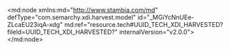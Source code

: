 <?xml version="1.0" encoding="UTF-8"?>
<md:node xmlns:md="http://www.stambia.com/md" defType="com.semarchy.xdi.harvest.model" id="_MGiYcNnUEe-ZLcaEU23iqA-xdg" md:ref="resource.tech#UUID_TECH_XDI_HARVESTED?fileId=UUID_TECH_XDI_HARVESTED?" internalVersion="v2.0.0">
  <node defType="com.semarchy.xdi.harvest.mapping" id="_RBAHUNnUEe-ZLcaEU23iqA">
    <attribute defType="com.semarchy.xdi.harvest.mapping.modelId" id="_RBAHUdnUEe-ZLcaEU23iqA" value="_MGiYcNnUEe-ZLcaEU23iqA"/>
    <attribute defType="com.semarchy.xdi.harvest.mapping.modelName" id="_RBAHUtnUEe-ZLcaEU23iqA" value="ALIM_SAS_ARTICLE"/>
  </node>
  <node defType="com.semarchy.xdi.harvest.metadata" id="_RBAuv9nUEe-ZLcaEU23iqA">
    <attribute defType="com.semarchy.xdi.harvest.metadata.modelId" id="_RBAuwNnUEe-ZLcaEU23iqA" value="_3fJz0NnKEe-OZtJVOz9TVA"/>
    <attribute defType="com.semarchy.xdi.harvest.metadata.modelName" id="_RBAuwdnUEe-ZLcaEU23iqA" value="Data"/>
  </node>
  <node defType="com.semarchy.xdi.harvest.metadata" id="_RBAuetnUEe-ZLcaEU23iqA">
    <attribute defType="com.semarchy.xdi.harvest.metadata.modelId" id="_RBAue9nUEe-ZLcaEU23iqA" value="_wERdANnSEe-OZtJVOz9TVA"/>
    <attribute defType="com.semarchy.xdi.harvest.metadata.modelName" id="_RBAufNnUEe-ZLcaEU23iqA" value="default"/>
  </node>
  <node defType="com.semarchy.xdi.harvest.sourceset" id="_RBAuyNnUEe-ZLcaEU23iqA">
    <attribute defType="com.semarchy.xdi.harvest.sourceset.modelName" id="_RBAuydnUEe-ZLcaEU23iqA" value="Source SAS_ARTICLE"/>
    <attribute defType="com.semarchy.xdi.harvest.sourceset.modelId" id="_RBAuytnUEe-ZLcaEU23iqA" value="ss-_N0-3QNnUEe-ZLcaEU23iqA"/>
    <node defType="com.semarchy.xdi.harvest.sourcesetfield" id="_RBAu0dnUEe-ZLcaEU23iqA">
      <attribute defType="com.semarchy.xdi.harvest.sourcesetfield.modelName" id="_RBAu0tnUEe-ZLcaEU23iqA" value="Source Article.LIB_TAI"/>
      <attribute defType="com.semarchy.xdi.harvest.sourcesetfield.modelId" id="_RBAu09nUEe-ZLcaEU23iqA" value="ssf-_O9hMotnUEe-ZLcaEU23iqA"/>
    </node>
    <node defType="com.semarchy.xdi.harvest.sourcesetfield" id="_RBAu19nUEe-ZLcaEU23iqA">
      <attribute defType="com.semarchy.xdi.harvest.sourcesetfield.modelName" id="_RBAu2NnUEe-ZLcaEU23iqA" value="Source Article.SS_FAM"/>
      <attribute defType="com.semarchy.xdi.harvest.sourcesetfield.modelId" id="_RBAu2dnUEe-ZLcaEU23iqA" value="ssf-_O9hMpNnUEe-ZLcaEU23iqA"/>
    </node>
    <node defType="com.semarchy.xdi.harvest.sourcesetfield" id="_RBAu3dnUEe-ZLcaEU23iqA">
      <attribute defType="com.semarchy.xdi.harvest.sourcesetfield.modelName" id="_RBAu3tnUEe-ZLcaEU23iqA" value="Source Article.PRX_VEN"/>
      <attribute defType="com.semarchy.xdi.harvest.sourcesetfield.modelId" id="_RBAu39nUEe-ZLcaEU23iqA" value="ssf-_O9hMpdnUEe-ZLcaEU23iqA"/>
    </node>
    <node defType="com.semarchy.xdi.harvest.sourcesetfield" id="_RBAu49nUEe-ZLcaEU23iqA">
      <attribute defType="com.semarchy.xdi.harvest.sourcesetfield.modelName" id="_RBAu5NnUEe-ZLcaEU23iqA" value="Source Article.FAM"/>
      <attribute defType="com.semarchy.xdi.harvest.sourcesetfield.modelId" id="_RBBVcNnUEe-ZLcaEU23iqA" value="ssf-_O9hMo9nUEe-ZLcaEU23iqA"/>
    </node>
    <node defType="com.semarchy.xdi.harvest.sourcesetfield" id="_RBBVdNnUEe-ZLcaEU23iqA">
      <attribute defType="com.semarchy.xdi.harvest.sourcesetfield.modelName" id="_RBBVddnUEe-ZLcaEU23iqA" value="Source Article.LIB_GEN"/>
      <attribute defType="com.semarchy.xdi.harvest.sourcesetfield.modelId" id="_RBBVdtnUEe-ZLcaEU23iqA" value="ssf-_O9hMptnUEe-ZLcaEU23iqA"/>
    </node>
    <node defType="com.semarchy.xdi.harvest.sourcesetfield" id="_RBBVetnUEe-ZLcaEU23iqA">
      <attribute defType="com.semarchy.xdi.harvest.sourcesetfield.modelName" id="_RBBVe9nUEe-ZLcaEU23iqA" value="Source Article.LIB_MRQ"/>
      <attribute defType="com.semarchy.xdi.harvest.sourcesetfield.modelId" id="_RBBVfNnUEe-ZLcaEU23iqA" value="ssf-_O9glktnUEe-ZLcaEU23iqA"/>
    </node>
    <node defType="com.semarchy.xdi.harvest.sourcesetfield" id="_RBBVgNnUEe-ZLcaEU23iqA">
      <attribute defType="com.semarchy.xdi.harvest.sourcesetfield.modelName" id="_RBBVgdnUEe-ZLcaEU23iqA" value="Source Article.COD_CAT"/>
      <attribute defType="com.semarchy.xdi.harvest.sourcesetfield.modelId" id="_RBBVgtnUEe-ZLcaEU23iqA" value="ssf-_O9hMqNnUEe-ZLcaEU23iqA"/>
    </node>
    <node defType="com.semarchy.xdi.harvest.sourcesetfield" id="_RBBVhtnUEe-ZLcaEU23iqA">
      <attribute defType="com.semarchy.xdi.harvest.sourcesetfield.modelName" id="_RBBVh9nUEe-ZLcaEU23iqA" value="Source Article.COD_MRQ"/>
      <attribute defType="com.semarchy.xdi.harvest.sourcesetfield.modelId" id="_RBBViNnUEe-ZLcaEU23iqA" value="ssf-_O9glkdnUEe-ZLcaEU23iqA"/>
    </node>
    <node defType="com.semarchy.xdi.harvest.sourcesetfield" id="_RBBVjNnUEe-ZLcaEU23iqA">
      <attribute defType="com.semarchy.xdi.harvest.sourcesetfield.modelName" id="_RBBVjdnUEe-ZLcaEU23iqA" value="Source Article.COD_ART"/>
      <attribute defType="com.semarchy.xdi.harvest.sourcesetfield.modelId" id="_RBBVjtnUEe-ZLcaEU23iqA" value="ssf-_O9glk9nUEe-ZLcaEU23iqA"/>
    </node>
    <node defType="com.semarchy.xdi.harvest.sourcesetfield" id="_RBBVktnUEe-ZLcaEU23iqA">
      <attribute defType="com.semarchy.xdi.harvest.sourcesetfield.modelName" id="_RBBVk9nUEe-ZLcaEU23iqA" value="Source Article.LIB_PRD"/>
      <attribute defType="com.semarchy.xdi.harvest.sourcesetfield.modelId" id="_RBBVlNnUEe-ZLcaEU23iqA" value="ssf-_O9hMoNnUEe-ZLcaEU23iqA"/>
    </node>
    <node defType="com.semarchy.xdi.harvest.sourcesetfield" id="_RBBVmNnUEe-ZLcaEU23iqA">
      <attribute defType="com.semarchy.xdi.harvest.sourcesetfield.modelName" id="_RBBVmdnUEe-ZLcaEU23iqA" value="Source Article.LIB_COL"/>
      <attribute defType="com.semarchy.xdi.harvest.sourcesetfield.modelId" id="_RBBVmtnUEe-ZLcaEU23iqA" value="ssf-_O9hModnUEe-ZLcaEU23iqA"/>
    </node>
    <node defType="com.semarchy.xdi.harvest.sourcesetfield" id="_RBBVntnUEe-ZLcaEU23iqA">
      <attribute defType="com.semarchy.xdi.harvest.sourcesetfield.modelName" id="_RBBVn9nUEe-ZLcaEU23iqA" value="Source Article.LIB_CAT"/>
      <attribute defType="com.semarchy.xdi.harvest.sourcesetfield.modelId" id="_RBBVoNnUEe-ZLcaEU23iqA" value="ssf-_O9hMqdnUEe-ZLcaEU23iqA"/>
    </node>
    <node defType="com.semarchy.xdi.harvest.sourcesetfield" id="_RBBVpNnUEe-ZLcaEU23iqA">
      <attribute defType="com.semarchy.xdi.harvest.sourcesetfield.modelName" id="_RBBVpdnUEe-ZLcaEU23iqA" value="Source Article.CIB_TRN_AGE"/>
      <attribute defType="com.semarchy.xdi.harvest.sourcesetfield.modelId" id="_RBBVptnUEe-ZLcaEU23iqA" value="ssf-_O9hMp9nUEe-ZLcaEU23iqA"/>
    </node>
  </node>
  <node defType="com.semarchy.xdi.harvest.datastore" id="_RBAHU9nUEe-ZLcaEU23iqA">
    <attribute defType="com.semarchy.xdi.harvest.datastore.modelId" id="_RBAHVNnUEe-ZLcaEU23iqA" value="_O9ewYNnUEe-ZLcaEU23iqA"/>
    <attribute defType="com.semarchy.xdi.harvest.datastore.modelName" id="_RBAHVdnUEe-ZLcaEU23iqA" value="Article"/>
    <node defType="com.semarchy.xdi.harvest.datastorefield" id="_RBAHVtnUEe-ZLcaEU23iqA">
      <attribute defType="com.semarchy.xdi.harvest.datastorefield.mdRef" id="_RBAHV9nUEe-ZLcaEU23iqA" ref="resource.md#__RgmxNnTEe-ZLcaEU23iqA?fileId=_wERdANnSEe-OZtJVOz9TVA$type=md$name=FAM?"/>
      <attribute defType="com.semarchy.xdi.harvest.datastorefield.modelId" id="_RBAHWNnUEe-ZLcaEU23iqA" value="_O9hMo9nUEe-ZLcaEU23iqA"/>
      <attribute defType="com.semarchy.xdi.harvest.datastorefield.modelName" id="_RBAHWdnUEe-ZLcaEU23iqA" value="Article.FAM"/>
    </node>
    <node defType="com.semarchy.xdi.harvest.datastorefield" id="_RBAHWtnUEe-ZLcaEU23iqA">
      <attribute defType="com.semarchy.xdi.harvest.datastorefield.mdRef" id="_RBAHW9nUEe-ZLcaEU23iqA" ref="resource.md#__Rgm0NnTEe-ZLcaEU23iqA?fileId=_wERdANnSEe-OZtJVOz9TVA$type=md$name=LIB_GEN?"/>
      <attribute defType="com.semarchy.xdi.harvest.datastorefield.modelId" id="_RBAHXNnUEe-ZLcaEU23iqA" value="_O9hMptnUEe-ZLcaEU23iqA"/>
      <attribute defType="com.semarchy.xdi.harvest.datastorefield.modelName" id="_RBAHXdnUEe-ZLcaEU23iqA" value="Article.LIB_GEN"/>
    </node>
    <node defType="com.semarchy.xdi.harvest.datastorefield" id="_RBAHXtnUEe-ZLcaEU23iqA">
      <attribute defType="com.semarchy.xdi.harvest.datastorefield.mdRef" id="_RBAHX9nUEe-ZLcaEU23iqA" ref="resource.md#__RgmzNnTEe-ZLcaEU23iqA?fileId=_wERdANnSEe-OZtJVOz9TVA$type=md$name=PRX_VEN?"/>
      <attribute defType="com.semarchy.xdi.harvest.datastorefield.modelId" id="_RBAHYNnUEe-ZLcaEU23iqA" value="_O9hMpdnUEe-ZLcaEU23iqA"/>
      <attribute defType="com.semarchy.xdi.harvest.datastorefield.modelName" id="_RBAHYdnUEe-ZLcaEU23iqA" value="Article.PRX_VEN"/>
    </node>
    <node defType="com.semarchy.xdi.harvest.datastorefield" id="_RBAHYtnUEe-ZLcaEU23iqA">
      <attribute defType="com.semarchy.xdi.harvest.datastorefield.mdRef" id="_RBAHY9nUEe-ZLcaEU23iqA" ref="resource.md#__Rf_s9nTEe-ZLcaEU23iqA?fileId=_wERdANnSEe-OZtJVOz9TVA$type=md$name=LIB_MRQ?"/>
      <attribute defType="com.semarchy.xdi.harvest.datastorefield.modelId" id="_RBAHZNnUEe-ZLcaEU23iqA" value="_O9glktnUEe-ZLcaEU23iqA"/>
      <attribute defType="com.semarchy.xdi.harvest.datastorefield.modelName" id="_RBAHZdnUEe-ZLcaEU23iqA" value="Article.LIB_MRQ"/>
    </node>
    <node defType="com.semarchy.xdi.harvest.datastorefield" id="_RBAHZtnUEe-ZLcaEU23iqA">
      <attribute defType="com.semarchy.xdi.harvest.datastorefield.mdRef" id="_RBAHZ9nUEe-ZLcaEU23iqA" ref="resource.md#__Rf_t9nTEe-ZLcaEU23iqA?fileId=_wERdANnSEe-OZtJVOz9TVA$type=md$name=COD_ART?"/>
      <attribute defType="com.semarchy.xdi.harvest.datastorefield.modelId" id="_RBAHaNnUEe-ZLcaEU23iqA" value="_O9glk9nUEe-ZLcaEU23iqA"/>
      <attribute defType="com.semarchy.xdi.harvest.datastorefield.modelName" id="_RBAHadnUEe-ZLcaEU23iqA" value="Article.COD_ART"/>
    </node>
    <node defType="com.semarchy.xdi.harvest.datastorefield" id="_RBAHatnUEe-ZLcaEU23iqA">
      <attribute defType="com.semarchy.xdi.harvest.datastorefield.mdRef" id="_RBAHa9nUEe-ZLcaEU23iqA" ref="resource.md#__RgmwNnTEe-ZLcaEU23iqA?fileId=_wERdANnSEe-OZtJVOz9TVA$type=md$name=LIB_TAI?"/>
      <attribute defType="com.semarchy.xdi.harvest.datastorefield.modelId" id="_RBAHbNnUEe-ZLcaEU23iqA" value="_O9hMotnUEe-ZLcaEU23iqA"/>
      <attribute defType="com.semarchy.xdi.harvest.datastorefield.modelName" id="_RBAHbdnUEe-ZLcaEU23iqA" value="Article.LIB_TAI"/>
    </node>
    <node defType="com.semarchy.xdi.harvest.datastorefield" id="_RBAHbtnUEe-ZLcaEU23iqA">
      <attribute defType="com.semarchy.xdi.harvest.datastorefield.mdRef" id="_RBAHb9nUEe-ZLcaEU23iqA" ref="resource.md#__Rf_v9nTEe-ZLcaEU23iqA?fileId=_wERdANnSEe-OZtJVOz9TVA$type=md$name=LIB_COL?"/>
      <attribute defType="com.semarchy.xdi.harvest.datastorefield.modelId" id="_RBAHcNnUEe-ZLcaEU23iqA" value="_O9hModnUEe-ZLcaEU23iqA"/>
      <attribute defType="com.semarchy.xdi.harvest.datastorefield.modelName" id="_RBAHcdnUEe-ZLcaEU23iqA" value="Article.LIB_COL"/>
    </node>
    <node defType="com.semarchy.xdi.harvest.datastorefield" id="_RBAHctnUEe-ZLcaEU23iqA">
      <attribute defType="com.semarchy.xdi.harvest.datastorefield.mdRef" id="_RBAHc9nUEe-ZLcaEU23iqA" ref="resource.md#_U2H0MNnTEe-ZLcaEU23iqA?fileId=_wERdANnSEe-OZtJVOz9TVA$type=md$name=Article?"/>
      <attribute defType="com.semarchy.xdi.harvest.datastorefield.modelId" id="_RBAHdNnUEe-ZLcaEU23iqA" value="_O9glkNnUEe-ZLcaEU23iqA"/>
      <attribute defType="com.semarchy.xdi.harvest.datastorefield.modelName" id="_RBAHddnUEe-ZLcaEU23iqA" value="Article.Article"/>
    </node>
    <node defType="com.semarchy.xdi.harvest.datastorefield" id="_RBAHdtnUEe-ZLcaEU23iqA">
      <attribute defType="com.semarchy.xdi.harvest.datastorefield.mdRef" id="_RBAHd9nUEe-ZLcaEU23iqA" ref="resource.md#__Rf_u9nTEe-ZLcaEU23iqA?fileId=_wERdANnSEe-OZtJVOz9TVA$type=md$name=LIB_PRD?"/>
      <attribute defType="com.semarchy.xdi.harvest.datastorefield.modelId" id="_RBAHeNnUEe-ZLcaEU23iqA" value="_O9hMoNnUEe-ZLcaEU23iqA"/>
      <attribute defType="com.semarchy.xdi.harvest.datastorefield.modelName" id="_RBAuYNnUEe-ZLcaEU23iqA" value="Article.LIB_PRD"/>
    </node>
    <node defType="com.semarchy.xdi.harvest.datastorefield" id="_RBAuYdnUEe-ZLcaEU23iqA">
      <attribute defType="com.semarchy.xdi.harvest.datastorefield.mdRef" id="_RBAuYtnUEe-ZLcaEU23iqA" ref="resource.md#__Rgm1NnTEe-ZLcaEU23iqA?fileId=_wERdANnSEe-OZtJVOz9TVA$type=md$name=CIB_TRN_AGE?"/>
      <attribute defType="com.semarchy.xdi.harvest.datastorefield.modelId" id="_RBAuY9nUEe-ZLcaEU23iqA" value="_O9hMp9nUEe-ZLcaEU23iqA"/>
      <attribute defType="com.semarchy.xdi.harvest.datastorefield.modelName" id="_RBAuZNnUEe-ZLcaEU23iqA" value="Article.CIB_TRN_AGE"/>
    </node>
    <node defType="com.semarchy.xdi.harvest.datastorefield" id="_RBAuZdnUEe-ZLcaEU23iqA">
      <attribute defType="com.semarchy.xdi.harvest.datastorefield.mdRef" id="_RBAuZtnUEe-ZLcaEU23iqA" ref="resource.md#__RgmyNnTEe-ZLcaEU23iqA?fileId=_wERdANnSEe-OZtJVOz9TVA$type=md$name=SS_FAM?"/>
      <attribute defType="com.semarchy.xdi.harvest.datastorefield.modelId" id="_RBAuZ9nUEe-ZLcaEU23iqA" value="_O9hMpNnUEe-ZLcaEU23iqA"/>
      <attribute defType="com.semarchy.xdi.harvest.datastorefield.modelName" id="_RBAuaNnUEe-ZLcaEU23iqA" value="Article.SS_FAM"/>
    </node>
    <node defType="com.semarchy.xdi.harvest.datastorefield" id="_RBAuadnUEe-ZLcaEU23iqA">
      <attribute defType="com.semarchy.xdi.harvest.datastorefield.mdRef" id="_RBAuatnUEe-ZLcaEU23iqA" ref="resource.md#__Rgm2NnTEe-ZLcaEU23iqA?fileId=_wERdANnSEe-OZtJVOz9TVA$type=md$name=COD_CAT?"/>
      <attribute defType="com.semarchy.xdi.harvest.datastorefield.modelId" id="_RBAua9nUEe-ZLcaEU23iqA" value="_O9hMqNnUEe-ZLcaEU23iqA"/>
      <attribute defType="com.semarchy.xdi.harvest.datastorefield.modelName" id="_RBAubNnUEe-ZLcaEU23iqA" value="Article.COD_CAT"/>
    </node>
    <node defType="com.semarchy.xdi.harvest.datastorefield" id="_RBAubdnUEe-ZLcaEU23iqA">
      <attribute defType="com.semarchy.xdi.harvest.datastorefield.mdRef" id="_RBAubtnUEe-ZLcaEU23iqA" ref="resource.md#__Rgm3NnTEe-ZLcaEU23iqA?fileId=_wERdANnSEe-OZtJVOz9TVA$type=md$name=LIB_CAT?"/>
      <attribute defType="com.semarchy.xdi.harvest.datastorefield.modelId" id="_RBAub9nUEe-ZLcaEU23iqA" value="_O9hMqdnUEe-ZLcaEU23iqA"/>
      <attribute defType="com.semarchy.xdi.harvest.datastorefield.modelName" id="_RBAucNnUEe-ZLcaEU23iqA" value="Article.LIB_CAT"/>
    </node>
    <node defType="com.semarchy.xdi.harvest.datastorefield" id="_RBAucdnUEe-ZLcaEU23iqA">
      <attribute defType="com.semarchy.xdi.harvest.datastorefield.mdRef" id="_RBAuctnUEe-ZLcaEU23iqA" ref="resource.md#__RfYoNnTEe-ZLcaEU23iqA?fileId=_wERdANnSEe-OZtJVOz9TVA$type=md$name=COD_MRQ?"/>
      <attribute defType="com.semarchy.xdi.harvest.datastorefield.modelId" id="_RBAuc9nUEe-ZLcaEU23iqA" value="_O9glkdnUEe-ZLcaEU23iqA"/>
      <attribute defType="com.semarchy.xdi.harvest.datastorefield.modelName" id="_RBAudNnUEe-ZLcaEU23iqA" value="Article.COD_MRQ"/>
    </node>
  </node>
  <node defType="com.semarchy.xdi.harvest.datastore" id="_RBAug9nUEe-ZLcaEU23iqA">
    <attribute defType="com.semarchy.xdi.harvest.datastore.modelId" id="_RBAuhNnUEe-ZLcaEU23iqA" value="_N0-3QNnUEe-ZLcaEU23iqA"/>
    <attribute defType="com.semarchy.xdi.harvest.datastore.modelName" id="_RBAuhdnUEe-ZLcaEU23iqA" value="SAS_ARTICLE"/>
    <node defType="com.semarchy.xdi.harvest.datastorefield" id="_RBAuhtnUEe-ZLcaEU23iqA">
      <attribute defType="com.semarchy.xdi.harvest.datastorefield.mdRef" id="_RBAuh9nUEe-ZLcaEU23iqA" ref="resource.md#_Gr8YW9nUEe-ZLcaEU23iqA?fileId=_3fJz0NnKEe-OZtJVOz9TVA$type=md$name=LIB_TAI?"/>
      <attribute defType="com.semarchy.xdi.harvest.datastorefield.modelId" id="_RBAuiNnUEe-ZLcaEU23iqA" value="_N2KjAtnUEe-ZLcaEU23iqA"/>
      <attribute defType="com.semarchy.xdi.harvest.datastorefield.modelName" id="_RBAuidnUEe-ZLcaEU23iqA" value="SAS_ARTICLE.LIB_TAI"/>
    </node>
    <node defType="com.semarchy.xdi.harvest.datastorefield" id="_RBAuitnUEe-ZLcaEU23iqA">
      <attribute defType="com.semarchy.xdi.harvest.datastorefield.mdRef" id="_RBAui9nUEe-ZLcaEU23iqA" ref="resource.md#_Gr8YZ9nUEe-ZLcaEU23iqA?fileId=_3fJz0NnKEe-OZtJVOz9TVA$type=md$name=SS_FAM?"/>
      <attribute defType="com.semarchy.xdi.harvest.datastorefield.modelId" id="_RBAujNnUEe-ZLcaEU23iqA" value="_N2LxINnUEe-ZLcaEU23iqA"/>
      <attribute defType="com.semarchy.xdi.harvest.datastorefield.modelName" id="_RBAujdnUEe-ZLcaEU23iqA" value="SAS_ARTICLE.SS_FAM"/>
    </node>
    <node defType="com.semarchy.xdi.harvest.datastorefield" id="_RBAujtnUEe-ZLcaEU23iqA">
      <attribute defType="com.semarchy.xdi.harvest.datastorefield.mdRef" id="_RBAuj9nUEe-ZLcaEU23iqA" ref="resource.md#_Gr8YbdnUEe-ZLcaEU23iqA?fileId=_3fJz0NnKEe-OZtJVOz9TVA$type=md$name=PRX_VEN?"/>
      <attribute defType="com.semarchy.xdi.harvest.datastorefield.modelId" id="_RBAukNnUEe-ZLcaEU23iqA" value="_N2LxIdnUEe-ZLcaEU23iqA"/>
      <attribute defType="com.semarchy.xdi.harvest.datastorefield.modelName" id="_RBAukdnUEe-ZLcaEU23iqA" value="SAS_ARTICLE.PRX_VEN"/>
    </node>
    <node defType="com.semarchy.xdi.harvest.datastorefield" id="_RBAuktnUEe-ZLcaEU23iqA">
      <attribute defType="com.semarchy.xdi.harvest.datastorefield.mdRef" id="_RBAuk9nUEe-ZLcaEU23iqA" ref="resource.md#_Gr8YYdnUEe-ZLcaEU23iqA?fileId=_3fJz0NnKEe-OZtJVOz9TVA$type=md$name=FAM?"/>
      <attribute defType="com.semarchy.xdi.harvest.datastorefield.modelId" id="_RBAulNnUEe-ZLcaEU23iqA" value="_N2LKENnUEe-ZLcaEU23iqA"/>
      <attribute defType="com.semarchy.xdi.harvest.datastorefield.modelName" id="_RBAuldnUEe-ZLcaEU23iqA" value="SAS_ARTICLE.FAM"/>
    </node>
    <node defType="com.semarchy.xdi.harvest.datastorefield" id="_RBAultnUEe-ZLcaEU23iqA">
      <attribute defType="com.semarchy.xdi.harvest.datastorefield.mdRef" id="_RBAul9nUEe-ZLcaEU23iqA" ref="resource.md#_Gr8YdNnUEe-ZLcaEU23iqA?fileId=_3fJz0NnKEe-OZtJVOz9TVA$type=md$name=LIB_GEN?"/>
      <attribute defType="com.semarchy.xdi.harvest.datastorefield.modelId" id="_RBAumNnUEe-ZLcaEU23iqA" value="_N2MYMNnUEe-ZLcaEU23iqA"/>
      <attribute defType="com.semarchy.xdi.harvest.datastorefield.modelName" id="_RBAumdnUEe-ZLcaEU23iqA" value="SAS_ARTICLE.LIB_GEN"/>
    </node>
    <node defType="com.semarchy.xdi.harvest.datastorefield" id="_RBAumtnUEe-ZLcaEU23iqA">
      <attribute defType="com.semarchy.xdi.harvest.datastorefield.mdRef" id="_RBAum9nUEe-ZLcaEU23iqA" ref="resource.md#_Gr8YQ9nUEe-ZLcaEU23iqA?fileId=_3fJz0NnKEe-OZtJVOz9TVA$type=md$name=LIB_MRQ?"/>
      <attribute defType="com.semarchy.xdi.harvest.datastorefield.modelId" id="_RBAunNnUEe-ZLcaEU23iqA" value="_N2JU4NnUEe-ZLcaEU23iqA"/>
      <attribute defType="com.semarchy.xdi.harvest.datastorefield.modelName" id="_RBAundnUEe-ZLcaEU23iqA" value="SAS_ARTICLE.LIB_MRQ"/>
    </node>
    <node defType="com.semarchy.xdi.harvest.datastorefield" id="_RBAuntnUEe-ZLcaEU23iqA">
      <attribute defType="com.semarchy.xdi.harvest.datastorefield.mdRef" id="_RBAun9nUEe-ZLcaEU23iqA" ref="resource.md#_Gr8YgNnUEe-ZLcaEU23iqA?fileId=_3fJz0NnKEe-OZtJVOz9TVA$type=md$name=COD_CAT?"/>
      <attribute defType="com.semarchy.xdi.harvest.datastorefield.modelId" id="_RBAuoNnUEe-ZLcaEU23iqA" value="_N2M_QNnUEe-ZLcaEU23iqA"/>
      <attribute defType="com.semarchy.xdi.harvest.datastorefield.modelName" id="_RBAuodnUEe-ZLcaEU23iqA" value="SAS_ARTICLE.COD_CAT"/>
    </node>
    <node defType="com.semarchy.xdi.harvest.datastorefield" id="_RBAuotnUEe-ZLcaEU23iqA">
      <attribute defType="com.semarchy.xdi.harvest.datastorefield.mdRef" id="_RBAuo9nUEe-ZLcaEU23iqA" ref="resource.md#_Gr8YPdnUEe-ZLcaEU23iqA?fileId=_3fJz0NnKEe-OZtJVOz9TVA$type=md$name=COD_MRQ?"/>
      <attribute defType="com.semarchy.xdi.harvest.datastorefield.modelId" id="_RBAupNnUEe-ZLcaEU23iqA" value="_N2It0NnUEe-ZLcaEU23iqA"/>
      <attribute defType="com.semarchy.xdi.harvest.datastorefield.modelName" id="_RBAupdnUEe-ZLcaEU23iqA" value="SAS_ARTICLE.COD_MRQ"/>
    </node>
    <node defType="com.semarchy.xdi.harvest.datastorefield" id="_RBAuptnUEe-ZLcaEU23iqA">
      <attribute defType="com.semarchy.xdi.harvest.datastorefield.mdRef" id="_RBAup9nUEe-ZLcaEU23iqA" ref="resource.md#_Gr8YSdnUEe-ZLcaEU23iqA?fileId=_3fJz0NnKEe-OZtJVOz9TVA$type=md$name=COD_ART?"/>
      <attribute defType="com.semarchy.xdi.harvest.datastorefield.modelId" id="_RBAuqNnUEe-ZLcaEU23iqA" value="_N2J78NnUEe-ZLcaEU23iqA"/>
      <attribute defType="com.semarchy.xdi.harvest.datastorefield.modelName" id="_RBAuqdnUEe-ZLcaEU23iqA" value="SAS_ARTICLE.COD_ART"/>
    </node>
    <node defType="com.semarchy.xdi.harvest.datastorefield" id="_RBAuqtnUEe-ZLcaEU23iqA">
      <attribute defType="com.semarchy.xdi.harvest.datastorefield.mdRef" id="_RBAuq9nUEe-ZLcaEU23iqA" ref="resource.md#_Gr8YT9nUEe-ZLcaEU23iqA?fileId=_3fJz0NnKEe-OZtJVOz9TVA$type=md$name=LIB_PRD?"/>
      <attribute defType="com.semarchy.xdi.harvest.datastorefield.modelId" id="_RBAurNnUEe-ZLcaEU23iqA" value="_N2KjANnUEe-ZLcaEU23iqA"/>
      <attribute defType="com.semarchy.xdi.harvest.datastorefield.modelName" id="_RBAurdnUEe-ZLcaEU23iqA" value="SAS_ARTICLE.LIB_PRD"/>
    </node>
    <node defType="com.semarchy.xdi.harvest.datastorefield" id="_RBAurtnUEe-ZLcaEU23iqA">
      <attribute defType="com.semarchy.xdi.harvest.datastorefield.mdRef" id="_RBAur9nUEe-ZLcaEU23iqA" ref="resource.md#_Gr8YVdnUEe-ZLcaEU23iqA?fileId=_3fJz0NnKEe-OZtJVOz9TVA$type=md$name=LIB_COL?"/>
      <attribute defType="com.semarchy.xdi.harvest.datastorefield.modelId" id="_RBAusNnUEe-ZLcaEU23iqA" value="_N2KjAdnUEe-ZLcaEU23iqA"/>
      <attribute defType="com.semarchy.xdi.harvest.datastorefield.modelName" id="_RBAusdnUEe-ZLcaEU23iqA" value="SAS_ARTICLE.LIB_COL"/>
    </node>
    <node defType="com.semarchy.xdi.harvest.datastorefield" id="_RBAustnUEe-ZLcaEU23iqA">
      <attribute defType="com.semarchy.xdi.harvest.datastorefield.mdRef" id="_RBAus9nUEe-ZLcaEU23iqA" ref="resource.md#_Gr8YhtnUEe-ZLcaEU23iqA?fileId=_3fJz0NnKEe-OZtJVOz9TVA$type=md$name=LIB_CAT?"/>
      <attribute defType="com.semarchy.xdi.harvest.datastorefield.modelId" id="_RBAutNnUEe-ZLcaEU23iqA" value="_N2NmUNnUEe-ZLcaEU23iqA"/>
      <attribute defType="com.semarchy.xdi.harvest.datastorefield.modelName" id="_RBAutdnUEe-ZLcaEU23iqA" value="SAS_ARTICLE.LIB_CAT"/>
    </node>
    <node defType="com.semarchy.xdi.harvest.datastorefield" id="_RBAuttnUEe-ZLcaEU23iqA">
      <attribute defType="com.semarchy.xdi.harvest.datastorefield.mdRef" id="_RBAut9nUEe-ZLcaEU23iqA" ref="resource.md#_Gr8YetnUEe-ZLcaEU23iqA?fileId=_3fJz0NnKEe-OZtJVOz9TVA$type=md$name=CIB_TRN_AGE?"/>
      <attribute defType="com.semarchy.xdi.harvest.datastorefield.modelId" id="_RBAuuNnUEe-ZLcaEU23iqA" value="_N2MYMdnUEe-ZLcaEU23iqA"/>
      <attribute defType="com.semarchy.xdi.harvest.datastorefield.modelName" id="_RBAuudnUEe-ZLcaEU23iqA" value="SAS_ARTICLE.CIB_TRN_AGE"/>
    </node>
  </node>
  <node defType="com.semarchy.xdi.harvest.store" id="_RBAuddnUEe-ZLcaEU23iqA">
    <attribute defType="com.semarchy.xdi.harvest.store.mdRef" id="_RBAudtnUEe-ZLcaEU23iqA" ref="resource.md#_U2H0MNnTEe-ZLcaEU23iqA?fileId=_wERdANnSEe-OZtJVOz9TVA$type=md$name=Article?"/>
  </node>
  <node defType="com.semarchy.xdi.harvest.store" id="_RBAuutnUEe-ZLcaEU23iqA">
    <attribute defType="com.semarchy.xdi.harvest.store.mdRef" id="_RBAuu9nUEe-ZLcaEU23iqA" ref="resource.md#_Gr8YOtnUEe-ZLcaEU23iqA?fileId=_3fJz0NnKEe-OZtJVOz9TVA$type=md$name=SAS_ARTICLE?"/>
  </node>
  <node defType="com.semarchy.xdi.harvest.sourceSetToTargetDatastore" id="_RBAuy9nUEe-ZLcaEU23iqA">
    <attribute defType="com.semarchy.xdi.harvest.sourceSetToTargetDatastore.sourceRef" id="_RBAuzNnUEe-ZLcaEU23iqA" ref="resource.md#_RBAuyNnUEe-ZLcaEU23iqA?fileId=_MGiYcNnUEe-ZLcaEU23iqA-xdg$type=md?"/>
    <attribute defType="com.semarchy.xdi.harvest.sourceSetToTargetDatastore.targetRef" id="_RBAuzdnUEe-ZLcaEU23iqA" ref="resource.md#_RBAug9nUEe-ZLcaEU23iqA?fileId=_MGiYcNnUEe-ZLcaEU23iqA-xdg$type=md?"/>
  </node>
  <node defType="com.semarchy.xdi.harvest.sourceSetDatastoreFieldMapping" id="_RBAu1NnUEe-ZLcaEU23iqA">
    <attribute defType="com.semarchy.xdi.harvest.sourceSetDatastoreFieldMapping.sourceRef" id="_RBAu1dnUEe-ZLcaEU23iqA" ref="resource.md#_RBAu0dnUEe-ZLcaEU23iqA?fileId=_MGiYcNnUEe-ZLcaEU23iqA-xdg$type=md?"/>
    <attribute defType="com.semarchy.xdi.harvest.sourceSetDatastoreFieldMapping.targetRef" id="_RBAu1tnUEe-ZLcaEU23iqA" ref="resource.md#_RBAHatnUEe-ZLcaEU23iqA?fileId=_MGiYcNnUEe-ZLcaEU23iqA-xdg$type=md?"/>
  </node>
  <node defType="com.semarchy.xdi.harvest.sourceSetDatastoreFieldMapping" id="_RBAu2tnUEe-ZLcaEU23iqA">
    <attribute defType="com.semarchy.xdi.harvest.sourceSetDatastoreFieldMapping.sourceRef" id="_RBAu29nUEe-ZLcaEU23iqA" ref="resource.md#_RBAu19nUEe-ZLcaEU23iqA?fileId=_MGiYcNnUEe-ZLcaEU23iqA-xdg$type=md?"/>
    <attribute defType="com.semarchy.xdi.harvest.sourceSetDatastoreFieldMapping.targetRef" id="_RBAu3NnUEe-ZLcaEU23iqA" ref="resource.md#_RBAuZdnUEe-ZLcaEU23iqA?fileId=_MGiYcNnUEe-ZLcaEU23iqA-xdg$type=md?"/>
  </node>
  <node defType="com.semarchy.xdi.harvest.sourceSetDatastoreFieldMapping" id="_RBAu4NnUEe-ZLcaEU23iqA">
    <attribute defType="com.semarchy.xdi.harvest.sourceSetDatastoreFieldMapping.sourceRef" id="_RBAu4dnUEe-ZLcaEU23iqA" ref="resource.md#_RBAu3dnUEe-ZLcaEU23iqA?fileId=_MGiYcNnUEe-ZLcaEU23iqA-xdg$type=md?"/>
    <attribute defType="com.semarchy.xdi.harvest.sourceSetDatastoreFieldMapping.targetRef" id="_RBAu4tnUEe-ZLcaEU23iqA" ref="resource.md#_RBAHXtnUEe-ZLcaEU23iqA?fileId=_MGiYcNnUEe-ZLcaEU23iqA-xdg$type=md?"/>
  </node>
  <node defType="com.semarchy.xdi.harvest.sourceSetDatastoreFieldMapping" id="_RBBVcdnUEe-ZLcaEU23iqA">
    <attribute defType="com.semarchy.xdi.harvest.sourceSetDatastoreFieldMapping.sourceRef" id="_RBBVctnUEe-ZLcaEU23iqA" ref="resource.md#_RBAu49nUEe-ZLcaEU23iqA?fileId=_MGiYcNnUEe-ZLcaEU23iqA-xdg$type=md?"/>
    <attribute defType="com.semarchy.xdi.harvest.sourceSetDatastoreFieldMapping.targetRef" id="_RBBVc9nUEe-ZLcaEU23iqA" ref="resource.md#_RBAHVtnUEe-ZLcaEU23iqA?fileId=_MGiYcNnUEe-ZLcaEU23iqA-xdg$type=md?"/>
  </node>
  <node defType="com.semarchy.xdi.harvest.sourceSetDatastoreFieldMapping" id="_RBBVd9nUEe-ZLcaEU23iqA">
    <attribute defType="com.semarchy.xdi.harvest.sourceSetDatastoreFieldMapping.sourceRef" id="_RBBVeNnUEe-ZLcaEU23iqA" ref="resource.md#_RBBVdNnUEe-ZLcaEU23iqA?fileId=_MGiYcNnUEe-ZLcaEU23iqA-xdg$type=md?"/>
    <attribute defType="com.semarchy.xdi.harvest.sourceSetDatastoreFieldMapping.targetRef" id="_RBBVednUEe-ZLcaEU23iqA" ref="resource.md#_RBAHWtnUEe-ZLcaEU23iqA?fileId=_MGiYcNnUEe-ZLcaEU23iqA-xdg$type=md?"/>
  </node>
  <node defType="com.semarchy.xdi.harvest.sourceSetDatastoreFieldMapping" id="_RBBVfdnUEe-ZLcaEU23iqA">
    <attribute defType="com.semarchy.xdi.harvest.sourceSetDatastoreFieldMapping.sourceRef" id="_RBBVftnUEe-ZLcaEU23iqA" ref="resource.md#_RBBVetnUEe-ZLcaEU23iqA?fileId=_MGiYcNnUEe-ZLcaEU23iqA-xdg$type=md?"/>
    <attribute defType="com.semarchy.xdi.harvest.sourceSetDatastoreFieldMapping.targetRef" id="_RBBVf9nUEe-ZLcaEU23iqA" ref="resource.md#_RBAHYtnUEe-ZLcaEU23iqA?fileId=_MGiYcNnUEe-ZLcaEU23iqA-xdg$type=md?"/>
  </node>
  <node defType="com.semarchy.xdi.harvest.sourceSetDatastoreFieldMapping" id="_RBBVg9nUEe-ZLcaEU23iqA">
    <attribute defType="com.semarchy.xdi.harvest.sourceSetDatastoreFieldMapping.sourceRef" id="_RBBVhNnUEe-ZLcaEU23iqA" ref="resource.md#_RBBVgNnUEe-ZLcaEU23iqA?fileId=_MGiYcNnUEe-ZLcaEU23iqA-xdg$type=md?"/>
    <attribute defType="com.semarchy.xdi.harvest.sourceSetDatastoreFieldMapping.targetRef" id="_RBBVhdnUEe-ZLcaEU23iqA" ref="resource.md#_RBAuadnUEe-ZLcaEU23iqA?fileId=_MGiYcNnUEe-ZLcaEU23iqA-xdg$type=md?"/>
  </node>
  <node defType="com.semarchy.xdi.harvest.sourceSetDatastoreFieldMapping" id="_RBBVidnUEe-ZLcaEU23iqA">
    <attribute defType="com.semarchy.xdi.harvest.sourceSetDatastoreFieldMapping.sourceRef" id="_RBBVitnUEe-ZLcaEU23iqA" ref="resource.md#_RBBVhtnUEe-ZLcaEU23iqA?fileId=_MGiYcNnUEe-ZLcaEU23iqA-xdg$type=md?"/>
    <attribute defType="com.semarchy.xdi.harvest.sourceSetDatastoreFieldMapping.targetRef" id="_RBBVi9nUEe-ZLcaEU23iqA" ref="resource.md#_RBAucdnUEe-ZLcaEU23iqA?fileId=_MGiYcNnUEe-ZLcaEU23iqA-xdg$type=md?"/>
  </node>
  <node defType="com.semarchy.xdi.harvest.sourceSetDatastoreFieldMapping" id="_RBBVj9nUEe-ZLcaEU23iqA">
    <attribute defType="com.semarchy.xdi.harvest.sourceSetDatastoreFieldMapping.sourceRef" id="_RBBVkNnUEe-ZLcaEU23iqA" ref="resource.md#_RBBVjNnUEe-ZLcaEU23iqA?fileId=_MGiYcNnUEe-ZLcaEU23iqA-xdg$type=md?"/>
    <attribute defType="com.semarchy.xdi.harvest.sourceSetDatastoreFieldMapping.targetRef" id="_RBBVkdnUEe-ZLcaEU23iqA" ref="resource.md#_RBAHZtnUEe-ZLcaEU23iqA?fileId=_MGiYcNnUEe-ZLcaEU23iqA-xdg$type=md?"/>
  </node>
  <node defType="com.semarchy.xdi.harvest.sourceSetDatastoreFieldMapping" id="_RBBVldnUEe-ZLcaEU23iqA">
    <attribute defType="com.semarchy.xdi.harvest.sourceSetDatastoreFieldMapping.sourceRef" id="_RBBVltnUEe-ZLcaEU23iqA" ref="resource.md#_RBBVktnUEe-ZLcaEU23iqA?fileId=_MGiYcNnUEe-ZLcaEU23iqA-xdg$type=md?"/>
    <attribute defType="com.semarchy.xdi.harvest.sourceSetDatastoreFieldMapping.targetRef" id="_RBBVl9nUEe-ZLcaEU23iqA" ref="resource.md#_RBAHdtnUEe-ZLcaEU23iqA?fileId=_MGiYcNnUEe-ZLcaEU23iqA-xdg$type=md?"/>
  </node>
  <node defType="com.semarchy.xdi.harvest.sourceSetDatastoreFieldMapping" id="_RBBVm9nUEe-ZLcaEU23iqA">
    <attribute defType="com.semarchy.xdi.harvest.sourceSetDatastoreFieldMapping.sourceRef" id="_RBBVnNnUEe-ZLcaEU23iqA" ref="resource.md#_RBBVmNnUEe-ZLcaEU23iqA?fileId=_MGiYcNnUEe-ZLcaEU23iqA-xdg$type=md?"/>
    <attribute defType="com.semarchy.xdi.harvest.sourceSetDatastoreFieldMapping.targetRef" id="_RBBVndnUEe-ZLcaEU23iqA" ref="resource.md#_RBAHbtnUEe-ZLcaEU23iqA?fileId=_MGiYcNnUEe-ZLcaEU23iqA-xdg$type=md?"/>
  </node>
  <node defType="com.semarchy.xdi.harvest.sourceSetDatastoreFieldMapping" id="_RBBVodnUEe-ZLcaEU23iqA">
    <attribute defType="com.semarchy.xdi.harvest.sourceSetDatastoreFieldMapping.sourceRef" id="_RBBVotnUEe-ZLcaEU23iqA" ref="resource.md#_RBBVntnUEe-ZLcaEU23iqA?fileId=_MGiYcNnUEe-ZLcaEU23iqA-xdg$type=md?"/>
    <attribute defType="com.semarchy.xdi.harvest.sourceSetDatastoreFieldMapping.targetRef" id="_RBBVo9nUEe-ZLcaEU23iqA" ref="resource.md#_RBAubdnUEe-ZLcaEU23iqA?fileId=_MGiYcNnUEe-ZLcaEU23iqA-xdg$type=md?"/>
  </node>
  <node defType="com.semarchy.xdi.harvest.sourceSetDatastoreFieldMapping" id="_RBBVp9nUEe-ZLcaEU23iqA">
    <attribute defType="com.semarchy.xdi.harvest.sourceSetDatastoreFieldMapping.sourceRef" id="_RBBVqNnUEe-ZLcaEU23iqA" ref="resource.md#_RBBVpNnUEe-ZLcaEU23iqA?fileId=_MGiYcNnUEe-ZLcaEU23iqA-xdg$type=md?"/>
    <attribute defType="com.semarchy.xdi.harvest.sourceSetDatastoreFieldMapping.targetRef" id="_RBBVqdnUEe-ZLcaEU23iqA" ref="resource.md#_RBAuYdnUEe-ZLcaEU23iqA?fileId=_MGiYcNnUEe-ZLcaEU23iqA-xdg$type=md?"/>
  </node>
  <node defType="com.semarchy.xdi.harvest.fieldLineage" id="_RBBVqtnUEe-ZLcaEU23iqA">
    <attribute defType="com.semarchy.xdi.harvest.fieldLineage.sourceRef" id="_RBBVq9nUEe-ZLcaEU23iqA" ref="resource.md#_RBBVpNnUEe-ZLcaEU23iqA?fileId=_MGiYcNnUEe-ZLcaEU23iqA-xdg$type=md?"/>
    <attribute defType="com.semarchy.xdi.harvest.fieldLineage.targetRef" id="_RBBVrNnUEe-ZLcaEU23iqA" ref="resource.md#_RBAuttnUEe-ZLcaEU23iqA?fileId=_MGiYcNnUEe-ZLcaEU23iqA-xdg$type=md?"/>
  </node>
  <node defType="com.semarchy.xdi.harvest.fieldLineage" id="_RBBVrdnUEe-ZLcaEU23iqA">
    <attribute defType="com.semarchy.xdi.harvest.fieldLineage.sourceRef" id="_RBBVrtnUEe-ZLcaEU23iqA" ref="resource.md#_RBBVgNnUEe-ZLcaEU23iqA?fileId=_MGiYcNnUEe-ZLcaEU23iqA-xdg$type=md?"/>
    <attribute defType="com.semarchy.xdi.harvest.fieldLineage.targetRef" id="_RBBVr9nUEe-ZLcaEU23iqA" ref="resource.md#_RBAuntnUEe-ZLcaEU23iqA?fileId=_MGiYcNnUEe-ZLcaEU23iqA-xdg$type=md?"/>
  </node>
  <node defType="com.semarchy.xdi.harvest.fieldLineage" id="_RBBVsNnUEe-ZLcaEU23iqA">
    <attribute defType="com.semarchy.xdi.harvest.fieldLineage.sourceRef" id="_RBBVsdnUEe-ZLcaEU23iqA" ref="resource.md#_RBBVmNnUEe-ZLcaEU23iqA?fileId=_MGiYcNnUEe-ZLcaEU23iqA-xdg$type=md?"/>
    <attribute defType="com.semarchy.xdi.harvest.fieldLineage.targetRef" id="_RBBVstnUEe-ZLcaEU23iqA" ref="resource.md#_RBAurtnUEe-ZLcaEU23iqA?fileId=_MGiYcNnUEe-ZLcaEU23iqA-xdg$type=md?"/>
  </node>
  <node defType="com.semarchy.xdi.harvest.fieldLineage" id="_RBBVs9nUEe-ZLcaEU23iqA">
    <attribute defType="com.semarchy.xdi.harvest.fieldLineage.sourceRef" id="_RBBVtNnUEe-ZLcaEU23iqA" ref="resource.md#_RBBVhtnUEe-ZLcaEU23iqA?fileId=_MGiYcNnUEe-ZLcaEU23iqA-xdg$type=md?"/>
    <attribute defType="com.semarchy.xdi.harvest.fieldLineage.targetRef" id="_RBBVtdnUEe-ZLcaEU23iqA" ref="resource.md#_RBAuotnUEe-ZLcaEU23iqA?fileId=_MGiYcNnUEe-ZLcaEU23iqA-xdg$type=md?"/>
  </node>
  <node defType="com.semarchy.xdi.harvest.fieldLineage" id="_RBBVttnUEe-ZLcaEU23iqA">
    <attribute defType="com.semarchy.xdi.harvest.fieldLineage.sourceRef" id="_RBBVt9nUEe-ZLcaEU23iqA" ref="resource.md#_RBBVetnUEe-ZLcaEU23iqA?fileId=_MGiYcNnUEe-ZLcaEU23iqA-xdg$type=md?"/>
    <attribute defType="com.semarchy.xdi.harvest.fieldLineage.targetRef" id="_RBBVuNnUEe-ZLcaEU23iqA" ref="resource.md#_RBAumtnUEe-ZLcaEU23iqA?fileId=_MGiYcNnUEe-ZLcaEU23iqA-xdg$type=md?"/>
  </node>
  <node defType="com.semarchy.xdi.harvest.fieldLineage" id="_RBBVudnUEe-ZLcaEU23iqA">
    <attribute defType="com.semarchy.xdi.harvest.fieldLineage.sourceRef" id="_RBBVutnUEe-ZLcaEU23iqA" ref="resource.md#_RBBVjNnUEe-ZLcaEU23iqA?fileId=_MGiYcNnUEe-ZLcaEU23iqA-xdg$type=md?"/>
    <attribute defType="com.semarchy.xdi.harvest.fieldLineage.targetRef" id="_RBBVu9nUEe-ZLcaEU23iqA" ref="resource.md#_RBAuptnUEe-ZLcaEU23iqA?fileId=_MGiYcNnUEe-ZLcaEU23iqA-xdg$type=md?"/>
  </node>
  <node defType="com.semarchy.xdi.harvest.fieldLineage" id="_RBBVvNnUEe-ZLcaEU23iqA">
    <attribute defType="com.semarchy.xdi.harvest.fieldLineage.sourceRef" id="_RBBVvdnUEe-ZLcaEU23iqA" ref="resource.md#_RBBVdNnUEe-ZLcaEU23iqA?fileId=_MGiYcNnUEe-ZLcaEU23iqA-xdg$type=md?"/>
    <attribute defType="com.semarchy.xdi.harvest.fieldLineage.targetRef" id="_RBBVvtnUEe-ZLcaEU23iqA" ref="resource.md#_RBAultnUEe-ZLcaEU23iqA?fileId=_MGiYcNnUEe-ZLcaEU23iqA-xdg$type=md?"/>
  </node>
  <node defType="com.semarchy.xdi.harvest.fieldLineage" id="_RBBVv9nUEe-ZLcaEU23iqA">
    <attribute defType="com.semarchy.xdi.harvest.fieldLineage.sourceRef" id="_RBBVwNnUEe-ZLcaEU23iqA" ref="resource.md#_RBAu3dnUEe-ZLcaEU23iqA?fileId=_MGiYcNnUEe-ZLcaEU23iqA-xdg$type=md?"/>
    <attribute defType="com.semarchy.xdi.harvest.fieldLineage.targetRef" id="_RBBVwdnUEe-ZLcaEU23iqA" ref="resource.md#_RBAujtnUEe-ZLcaEU23iqA?fileId=_MGiYcNnUEe-ZLcaEU23iqA-xdg$type=md?"/>
  </node>
  <node defType="com.semarchy.xdi.harvest.fieldLineage" id="_RBBVwtnUEe-ZLcaEU23iqA">
    <attribute defType="com.semarchy.xdi.harvest.fieldLineage.sourceRef" id="_RBBVw9nUEe-ZLcaEU23iqA" ref="resource.md#_RBBVntnUEe-ZLcaEU23iqA?fileId=_MGiYcNnUEe-ZLcaEU23iqA-xdg$type=md?"/>
    <attribute defType="com.semarchy.xdi.harvest.fieldLineage.targetRef" id="_RBBVxNnUEe-ZLcaEU23iqA" ref="resource.md#_RBAustnUEe-ZLcaEU23iqA?fileId=_MGiYcNnUEe-ZLcaEU23iqA-xdg$type=md?"/>
  </node>
  <node defType="com.semarchy.xdi.harvest.fieldLineage" id="_RBBVxdnUEe-ZLcaEU23iqA">
    <attribute defType="com.semarchy.xdi.harvest.fieldLineage.sourceRef" id="_RBBVxtnUEe-ZLcaEU23iqA" ref="resource.md#_RBAu19nUEe-ZLcaEU23iqA?fileId=_MGiYcNnUEe-ZLcaEU23iqA-xdg$type=md?"/>
    <attribute defType="com.semarchy.xdi.harvest.fieldLineage.targetRef" id="_RBBVx9nUEe-ZLcaEU23iqA" ref="resource.md#_RBAuitnUEe-ZLcaEU23iqA?fileId=_MGiYcNnUEe-ZLcaEU23iqA-xdg$type=md?"/>
  </node>
  <node defType="com.semarchy.xdi.harvest.fieldLineage" id="_RBBVyNnUEe-ZLcaEU23iqA">
    <attribute defType="com.semarchy.xdi.harvest.fieldLineage.sourceRef" id="_RBBVydnUEe-ZLcaEU23iqA" ref="resource.md#_RBAu49nUEe-ZLcaEU23iqA?fileId=_MGiYcNnUEe-ZLcaEU23iqA-xdg$type=md?"/>
    <attribute defType="com.semarchy.xdi.harvest.fieldLineage.targetRef" id="_RBBVytnUEe-ZLcaEU23iqA" ref="resource.md#_RBAuktnUEe-ZLcaEU23iqA?fileId=_MGiYcNnUEe-ZLcaEU23iqA-xdg$type=md?"/>
  </node>
  <node defType="com.semarchy.xdi.harvest.fieldLineage" id="_RBBVy9nUEe-ZLcaEU23iqA">
    <attribute defType="com.semarchy.xdi.harvest.fieldLineage.sourceRef" id="_RBBVzNnUEe-ZLcaEU23iqA" ref="resource.md#_RBBVktnUEe-ZLcaEU23iqA?fileId=_MGiYcNnUEe-ZLcaEU23iqA-xdg$type=md?"/>
    <attribute defType="com.semarchy.xdi.harvest.fieldLineage.targetRef" id="_RBBVzdnUEe-ZLcaEU23iqA" ref="resource.md#_RBAuqtnUEe-ZLcaEU23iqA?fileId=_MGiYcNnUEe-ZLcaEU23iqA-xdg$type=md?"/>
  </node>
  <node defType="com.semarchy.xdi.harvest.fieldLineage" id="_RBBVztnUEe-ZLcaEU23iqA">
    <attribute defType="com.semarchy.xdi.harvest.fieldLineage.sourceRef" id="_RBBVz9nUEe-ZLcaEU23iqA" ref="resource.md#_RBAu0dnUEe-ZLcaEU23iqA?fileId=_MGiYcNnUEe-ZLcaEU23iqA-xdg$type=md?"/>
    <attribute defType="com.semarchy.xdi.harvest.fieldLineage.targetRef" id="_RBBV0NnUEe-ZLcaEU23iqA" ref="resource.md#_RBAuhtnUEe-ZLcaEU23iqA?fileId=_MGiYcNnUEe-ZLcaEU23iqA-xdg$type=md?"/>
  </node>
  <node defType="com.semarchy.xdi.harvest.dataStorePhysicalStorage" id="_RBAud9nUEe-ZLcaEU23iqA">
    <attribute defType="com.semarchy.xdi.harvest.dataStorePhysicalStorage.sourceRef" id="_RBAueNnUEe-ZLcaEU23iqA" ref="resource.md#_RBAHU9nUEe-ZLcaEU23iqA?fileId=_MGiYcNnUEe-ZLcaEU23iqA-xdg$type=md?"/>
    <attribute defType="com.semarchy.xdi.harvest.dataStorePhysicalStorage.targetRef" id="_RBAuednUEe-ZLcaEU23iqA" ref="resource.md#_RBAuddnUEe-ZLcaEU23iqA?fileId=_MGiYcNnUEe-ZLcaEU23iqA-xdg$type=md?"/>
  </node>
  <node defType="com.semarchy.xdi.harvest.dataStorePhysicalStorage" id="_RBAuvNnUEe-ZLcaEU23iqA">
    <attribute defType="com.semarchy.xdi.harvest.dataStorePhysicalStorage.sourceRef" id="_RBAuvdnUEe-ZLcaEU23iqA" ref="resource.md#_RBAug9nUEe-ZLcaEU23iqA?fileId=_MGiYcNnUEe-ZLcaEU23iqA-xdg$type=md?"/>
    <attribute defType="com.semarchy.xdi.harvest.dataStorePhysicalStorage.targetRef" id="_RBAuvtnUEe-ZLcaEU23iqA" ref="resource.md#_RBAuutnUEe-ZLcaEU23iqA?fileId=_MGiYcNnUEe-ZLcaEU23iqA-xdg$type=md?"/>
  </node>
  <node defType="com.semarchy.xdi.harvest.resourceOwner" id="_RBAufdnUEe-ZLcaEU23iqA">
    <attribute defType="com.semarchy.xdi.harvest.resourceOwner.sourceRef" id="_RBAuftnUEe-ZLcaEU23iqA" ref="resource.md#_RBAuetnUEe-ZLcaEU23iqA?fileId=_MGiYcNnUEe-ZLcaEU23iqA-xdg$type=md?"/>
    <attribute defType="com.semarchy.xdi.harvest.resourceOwner.targetRef" id="_RBAuf9nUEe-ZLcaEU23iqA" ref="resource.md#_RBAuddnUEe-ZLcaEU23iqA?fileId=_MGiYcNnUEe-ZLcaEU23iqA-xdg$type=md?"/>
  </node>
  <node defType="com.semarchy.xdi.harvest.resourceOwner" id="_RBAugNnUEe-ZLcaEU23iqA">
    <attribute defType="com.semarchy.xdi.harvest.resourceOwner.sourceRef" id="_RBAugdnUEe-ZLcaEU23iqA" ref="resource.md#_RBAHUNnUEe-ZLcaEU23iqA?fileId=_MGiYcNnUEe-ZLcaEU23iqA-xdg$type=md?"/>
    <attribute defType="com.semarchy.xdi.harvest.resourceOwner.targetRef" id="_RBAugtnUEe-ZLcaEU23iqA" ref="resource.md#_RBAHU9nUEe-ZLcaEU23iqA?fileId=_MGiYcNnUEe-ZLcaEU23iqA-xdg$type=md?"/>
  </node>
  <node defType="com.semarchy.xdi.harvest.resourceOwner" id="_RBAuwtnUEe-ZLcaEU23iqA">
    <attribute defType="com.semarchy.xdi.harvest.resourceOwner.sourceRef" id="_RBAuw9nUEe-ZLcaEU23iqA" ref="resource.md#_RBAuv9nUEe-ZLcaEU23iqA?fileId=_MGiYcNnUEe-ZLcaEU23iqA-xdg$type=md?"/>
    <attribute defType="com.semarchy.xdi.harvest.resourceOwner.targetRef" id="_RBAuxNnUEe-ZLcaEU23iqA" ref="resource.md#_RBAuutnUEe-ZLcaEU23iqA?fileId=_MGiYcNnUEe-ZLcaEU23iqA-xdg$type=md?"/>
  </node>
  <node defType="com.semarchy.xdi.harvest.resourceOwner" id="_RBAuxdnUEe-ZLcaEU23iqA">
    <attribute defType="com.semarchy.xdi.harvest.resourceOwner.sourceRef" id="_RBAuxtnUEe-ZLcaEU23iqA" ref="resource.md#_RBAHUNnUEe-ZLcaEU23iqA?fileId=_MGiYcNnUEe-ZLcaEU23iqA-xdg$type=md?"/>
    <attribute defType="com.semarchy.xdi.harvest.resourceOwner.targetRef" id="_RBAux9nUEe-ZLcaEU23iqA" ref="resource.md#_RBAug9nUEe-ZLcaEU23iqA?fileId=_MGiYcNnUEe-ZLcaEU23iqA-xdg$type=md?"/>
  </node>
  <node defType="com.semarchy.xdi.harvest.resourceOwner" id="_RBAuztnUEe-ZLcaEU23iqA">
    <attribute defType="com.semarchy.xdi.harvest.resourceOwner.sourceRef" id="_RBAuz9nUEe-ZLcaEU23iqA" ref="resource.md#_RBAHUNnUEe-ZLcaEU23iqA?fileId=_MGiYcNnUEe-ZLcaEU23iqA-xdg$type=md?"/>
    <attribute defType="com.semarchy.xdi.harvest.resourceOwner.targetRef" id="_RBAu0NnUEe-ZLcaEU23iqA" ref="resource.md#_RBAuyNnUEe-ZLcaEU23iqA?fileId=_MGiYcNnUEe-ZLcaEU23iqA-xdg$type=md?"/>
  </node>
</md:node>